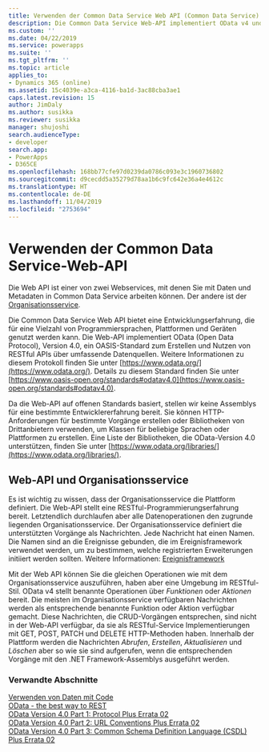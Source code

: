 ```yaml
---
title: Verwenden der Common Data Service Web API (Common Data Service)| Microsoft Docs
description: Die Common Data Service Web-API implementiert OData v4 und bietet eine Entwicklungserfahrung, die in einer Vielzahl von Programmiersprachen, Plattformen und Geräten verwendet werden kann.
ms.custom: ''
ms.date: 04/22/2019
ms.service: powerapps
ms.suite: ''
ms.tgt_pltfrm: ''
ms.topic: article
applies_to:
- Dynamics 365 (online)
ms.assetid: 15c4039e-a3ca-4116-ba1d-3ac88cba3ae1
caps.latest.revision: 15
author: JimDaly
ms.author: susikka
ms.reviewer: susikka
manager: shujoshi
search.audienceType:
- developer
search.app:
- PowerApps
- D365CE
ms.openlocfilehash: 168bb77cfe97d0239da0786c093e3c1960736802
ms.sourcegitcommit: d9cecdd5a35279d78aa1b6c9fc642e36a4e4612c
ms.translationtype: HT
ms.contentlocale: de-DE
ms.lasthandoff: 11/04/2019
ms.locfileid: "2753694"
---
```

# <a name="use-the-common-data-service-web-api"></a>Verwenden der Common Data Service-Web-API

Die Web API ist einer von zwei Webservices, mit denen Sie mit Daten und Metadaten in Common Data Service arbeiten können. Der andere ist der [Organisationsservice](../org-service/overview.md).

Die Common Data Service Web API bietet eine Entwicklungserfahrung, die für eine Vielzahl von Programmiersprachen, Plattformen und Geräten genutzt werden kann. Die Web-API implementiert OData (Open Data Protocol), Version 4.0, ein OASIS-Standard zum Erstellen und Nutzen von RESTful APIs über umfassende Datenquellen. Weitere Informationen zu diesem Protokoll finden Sie unter [https://www.odata.org/](https://www.odata.org/). Details zu diesem Standard finden Sie unter [https://www.oasis-open.org/standards#odatav4.0](https://www.oasis-open.org/standards#odatav4.0). 


Da die Web-API auf offenen Standards basiert, stellen wir keine Assemblys für eine bestimmte Entwicklererfahrung bereit. Sie können HTTP-Anforderungen für bestimmte Vorgänge erstellen oder Bibliotheken von Drittanbietern verwenden, um Klassen für beliebige Sprachen oder Plattformen zu erstellen. Eine Liste der Bibliotheken, die OData-Version 4.0 unterstützen, finden Sie unter [https://www.odata.org/libraries/](https://www.odata.org/libraries/).  

## <a name="web-api-and-the-organization-service"></a>Web-API und Organisationsservice

Es ist wichtig zu wissen, dass der Organisationsservice die Plattform definiert. Die Web-API stellt eine RESTful-Programmierungserfahrung bereit. Letztendlich durchlaufen aber alle Datenoperationen den zugrunde liegenden Organisationsservice. Der Organisationsservice definiert die unterstützten Vorgänge als Nachrichten. Jede Nachricht hat einen Namen. Die Namen sind an die Ereignisse gebunden, die im Ereignisframework verwendet werden, um zu bestimmen, welche registrierten Erweiterungen initiiert werden sollten. Weitere Informationen: [Ereignisframework](../event-framework.md)

Mit der Web API können Sie die gleichen Operationen wie mit dem Organisationsservice auszuführen, haben aber eine Umgebung im RESTful-Stil. OData v4 stellt benannte Operationen über *Funktionen* oder *Aktionen* bereit. Die meisten im Organisationsservice verfügbaren Nachrichten werden als entsprechende benannte Funktion oder Aktion verfügbar gemacht. Diese Nachrichten, die CRUD-Vorgängen entsprechen, sind nicht in der Web-API verfügbar, da sie als RESTful-Service Implementierungen mit GET, POST, PATCH und DELETE HTTP-Methoden haben. Innerhalb der Plattform werden die Nachrichten *Abrufen*, *Erstellen*, *Aktualisieren* und *Löschen* aber so wie sie sind aufgerufen, wenn die entsprechenden Vorgänge mit den .NET Framework-Assemblys ausgeführt werden.

  
### <a name="related-sections"></a>Verwandte Abschnitte

[Verwenden von Daten mit Code](../work-with-data-cds.md)<br />
[OData - the best way to REST](https://www.odata.org/)<br />
[OData Version 4.0 Part 1: Protocol Plus Errata 02](https://docs.oasis-open.org/odata/odata/v4.0/odata-v4.0-part1-protocol.html)<br />
[OData Version 4.0 Part 2: URL Conventions Plus Errata 02](https://docs.oasis-open.org/odata/odata/v4.0/odata-v4.0-part2-url-conventions.html)<br />
[OData Version 4.0 Part 3: Common Schema Definition Language (CSDL) Plus Errata 02](https://docs.oasis-open.org/odata/odata/v4.0/odata-v4.0-part3-csdl.html)
